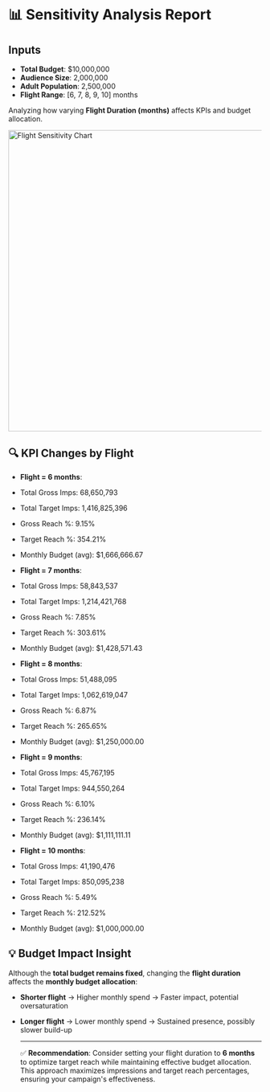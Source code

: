 
# 📊 Sensitivity Analysis Report

## Inputs
- **Total Budget**: $10,000,000
- **Audience Size**: 2,000,000
- **Adult Population**: 2,500,000
- **Flight Range**: [6, 7, 8, 9, 10] months

Analyzing how varying **Flight Duration (months)** affects KPIs and budget allocation.

<img src="charts/flight_chart.png" alt="Flight Sensitivity Chart" width="600" />


## 🔍 KPI Changes by Flight
- **Flight = 6 months**:
- Total Gross Imps: 68,650,793
- Total Target Imps: 1,416,825,396
- Gross Reach %: 9.15%
- Target Reach %: 354.21%
- Monthly Budget (avg): $1,666,666.67

- **Flight = 7 months**:
- Total Gross Imps: 58,843,537
- Total Target Imps: 1,214,421,768
- Gross Reach %: 7.85%
- Target Reach %: 303.61%
- Monthly Budget (avg): $1,428,571.43

- **Flight = 8 months**:
- Total Gross Imps: 51,488,095
- Total Target Imps: 1,062,619,047
- Gross Reach %: 6.87%
- Target Reach %: 265.65%
- Monthly Budget (avg): $1,250,000.00

- **Flight = 9 months**:
- Total Gross Imps: 45,767,195
- Total Target Imps: 944,550,264
- Gross Reach %: 6.10%
- Target Reach %: 236.14%
- Monthly Budget (avg): $1,111,111.11

- **Flight = 10 months**:
- Total Gross Imps: 41,190,476
- Total Target Imps: 850,095,238
- Gross Reach %: 5.49%
- Target Reach %: 212.52%
- Monthly Budget (avg): $1,000,000.00

## 💡 Budget Impact Insight
Although the **total budget remains fixed**, changing the **flight duration** affects the **monthly budget allocation**:

- **Shorter flight** → Higher monthly spend → Faster impact, potential oversaturation
- **Longer flight** → Lower monthly spend → Sustained presence, possibly slower build-up

    ---

    ✅ **Recommendation**: Consider setting your flight duration to **6 months** to optimize target reach while maintaining effective budget allocation. This approach maximizes impressions and target reach percentages, ensuring your campaign's effectiveness.
    
   
